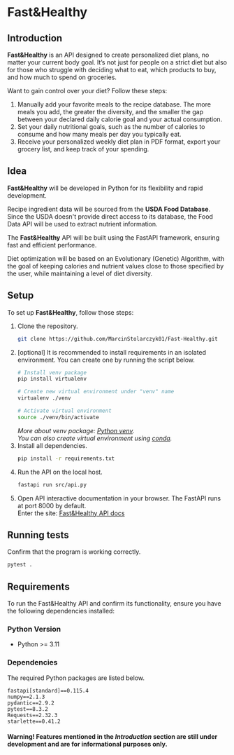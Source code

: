 # Fast&Healthy

## Introduction
**Fast&Healthy** is an API designed to create personalized diet plans, no matter your current body goal. It’s not just for people on a strict diet but also for those who struggle with deciding what to eat, which products to buy, and how much to spend on groceries.

Want to gain control over your diet? Follow these steps:
1. Manually add your favorite meals to the recipe database. The more meals you add, the greater the diversity, and the smaller the gap between your declared daily calorie goal and your actual consumption.
2. Set your daily nutritional goals, such as the number of calories to consume and how many meals per day you typically eat.
3. Receive your personalized weekly diet plan in PDF format, export your grocery list, and keep track of your spending.

## Idea
**Fast&Healthy** will be developed in Python for its flexibility and rapid development. 

Recipe ingredient data will be sourced from the **USDA Food Database**. Since the USDA doesn't provide direct access to its database, the Food Data API will be used to extract nutrient information.

The **Fast&Healthy** API will be built using the FastAPI framework, ensuring fast and efficient performance.

Diet optimization will be based on an Evolutionary (Genetic) Algorithm, with the goal of keeping calories and nutrient values close to those specified by the user, while maintaining a level of diet diversity.

## Setup
To set up **Fast&Healthy**, follow those steps:
1. Clone the repository.
   ```bash
   git clone https://github.com/MarcinStolarczyk01/Fast-Healthy.git
   ```
2. [optional] It is recommended to install requirements in an isolated environment. You can create one by running the script below.
   ```bash
   # Install venv package
   pip install virtualenv
   
   # Create new virtual environment under "venv" name
   virtualenv ./venv
   
   # Activate virtual environment
   source ./venv/bin/activate
   ```
   _More about venv package: [Python venv](https://docs.python.org/3/library/venv.html)._\
   _You can also create virtual environment using [conda](https://docs.conda.io/projects/conda/en/latest/user-guide/getting-started.html#managing-python)._
3. Install all dependencies.
   ```bash
   pip install -r requirements.txt
   ```
4. Run the API on the local host.
   ```bash
   fastapi run src/api.py
   ```
5. Open API interactive documentation in your browser. The FastAPI runs at port 8000 by default.\
   Enter the site: [Fast&Healthy API docs](http://localhost:8000/docs)
## Running tests
Confirm that the program is working correctly.
```bash
pytest .
```
## Requirements
To run the Fast&Healthy API and confirm its functionality, ensure you have the following dependencies installed:

### Python Version
- Python >= 3.11

### Dependencies
The required Python packages are listed below.
```plaintext
fastapi[standard]==0.115.4
numpy==2.1.3
pydantic==2.9.2
pytest==8.3.2
Requests==2.32.3
starlette==0.41.2
```
#### Warning! Features mentioned in the *Introduction* section are still under development and are for informational purposes only.
